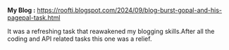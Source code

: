 **My Blog :** https://roofti.blogspot.com/2024/09/blog-burst-gopal-and-his-pagepal-task.html 

It was a refreshing task that reawakened my  blogging skills.After all the coding and API related tasks this one was a relief.
